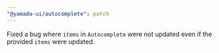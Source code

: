 ```yaml
---
"@yamada-ui/autocomplete": patch
---
```


Fixed a bug where `items` in `Autocomplete` were not
updated even if the provided `items` were updated.
